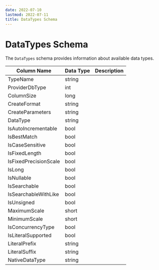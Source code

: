 ```yaml
---
date: 2022-07-10
lastmod: 2022-07-11
title: DataTypes Schema
---
```


# DataTypes Schema

The `DataTypes` schema provides information about available data types.

Column Name | Data Type | Description
--- | --- | ---
TypeName | string | 
ProviderDbType | int | 
ColumnSize | long | 
CreateFormat | string | 
CreateParameters | string | 
DataType | string | 
IsAutoIncrementable | bool | 
IsBestMatch | bool | 
IsCaseSensitive | bool | 
IsFixedLength | bool | 
IsFixedPrecisionScale | bool | 
IsLong | bool | 
IsNullable | bool | 
IsSearchable | bool | 
IsSearchableWithLike | bool | 
IsUnsigned | bool | 
MaximumScale | short | 
MinimumScale | short | 
IsConcurrencyType | bool | 
IsLiteralSupported | bool | 
LiteralPrefix | string | 
LiteralSuffix | string | 
NativeDataType | string | 

